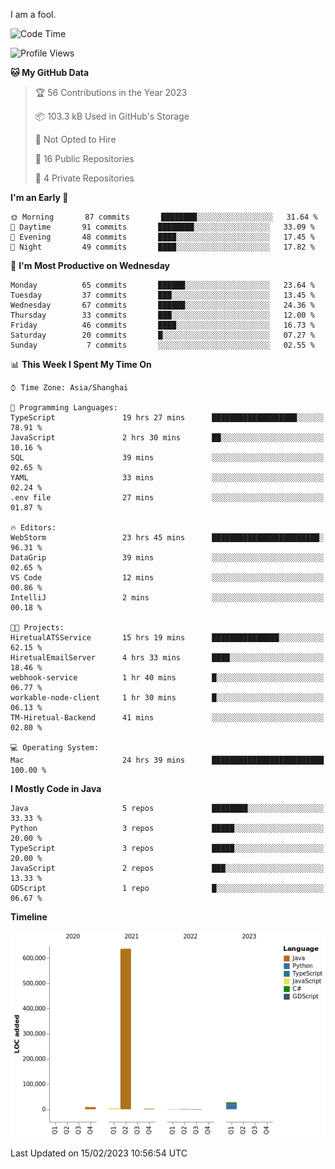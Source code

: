I am a fool.

<!--START_SECTION:waka-->
![Code Time](http://img.shields.io/badge/Code%20Time-75%20hrs%2018%20mins-blue)

![Profile Views](http://img.shields.io/badge/Profile%20Views-23-blue)

**🐱 My GitHub Data** 

> 🏆 56 Contributions in the Year 2023
 > 
> 📦 103.3 kB Used in GitHub's Storage 
 > 
> 🚫 Not Opted to Hire
 > 
> 📜 16 Public Repositories 
 > 
> 🔑 4 Private Repositories  
 > 
**I'm an Early 🐤** 

```text
🌞 Morning       87 commits       ████████░░░░░░░░░░░░░░░░░   31.64 % 
🌆 Daytime       91 commits       ████████░░░░░░░░░░░░░░░░░   33.09 % 
🌃 Evening       48 commits       ████░░░░░░░░░░░░░░░░░░░░░   17.45 % 
🌙 Night         49 commits       ████░░░░░░░░░░░░░░░░░░░░░   17.82 % 

```
📅 **I'm Most Productive on Wednesday** 

```text
Monday          65 commits       ██████░░░░░░░░░░░░░░░░░░░   23.64 % 
Tuesday         37 commits       ███░░░░░░░░░░░░░░░░░░░░░░   13.45 % 
Wednesday       67 commits       ██████░░░░░░░░░░░░░░░░░░░   24.36 % 
Thursday        33 commits       ███░░░░░░░░░░░░░░░░░░░░░░   12.00 % 
Friday          46 commits       ████░░░░░░░░░░░░░░░░░░░░░   16.73 % 
Saturday        20 commits       █░░░░░░░░░░░░░░░░░░░░░░░░   07.27 % 
Sunday           7 commits       ░░░░░░░░░░░░░░░░░░░░░░░░░   02.55 % 

```


📊 **This Week I Spent My Time On** 

```text
⌚︎ Time Zone: Asia/Shanghai

💬 Programming Languages: 
TypeScript               19 hrs 27 mins      ███████████████████░░░░░░   78.91 % 
JavaScript               2 hrs 30 mins       ██░░░░░░░░░░░░░░░░░░░░░░░   10.16 % 
SQL                      39 mins             ░░░░░░░░░░░░░░░░░░░░░░░░░   02.65 % 
YAML                     33 mins             ░░░░░░░░░░░░░░░░░░░░░░░░░   02.24 % 
.env file                27 mins             ░░░░░░░░░░░░░░░░░░░░░░░░░   01.87 % 

🔥 Editors: 
WebStorm                 23 hrs 45 mins      ████████████████████████░   96.31 % 
DataGrip                 39 mins             ░░░░░░░░░░░░░░░░░░░░░░░░░   02.65 % 
VS Code                  12 mins             ░░░░░░░░░░░░░░░░░░░░░░░░░   00.86 % 
IntelliJ                 2 mins              ░░░░░░░░░░░░░░░░░░░░░░░░░   00.18 % 

🐱‍💻 Projects: 
HiretualATSService       15 hrs 19 mins      ███████████████░░░░░░░░░░   62.15 % 
HiretualEmailServer      4 hrs 33 mins       ████░░░░░░░░░░░░░░░░░░░░░   18.46 % 
webhook-service          1 hr 40 mins        █░░░░░░░░░░░░░░░░░░░░░░░░   06.77 % 
workable-node-client     1 hr 30 mins        █░░░░░░░░░░░░░░░░░░░░░░░░   06.13 % 
TM-Hiretual-Backend      41 mins             ░░░░░░░░░░░░░░░░░░░░░░░░░   02.80 % 

💻 Operating System: 
Mac                      24 hrs 39 mins      █████████████████████████   100.00 % 

```

**I Mostly Code in Java** 

```text
Java                     5 repos             ████████░░░░░░░░░░░░░░░░░   33.33 % 
Python                   3 repos             █████░░░░░░░░░░░░░░░░░░░░   20.00 % 
TypeScript               3 repos             █████░░░░░░░░░░░░░░░░░░░░   20.00 % 
JavaScript               2 repos             ███░░░░░░░░░░░░░░░░░░░░░░   13.33 % 
GDScript                 1 repo              █░░░░░░░░░░░░░░░░░░░░░░░░   06.67 % 

```


**Timeline**

![Chart not found](https://raw.githubusercontent.com/VeejaLiu/VeejaLiu/master/charts/bar_graph.png) 


 Last Updated on 15/02/2023 10:56:54 UTC
<!--END_SECTION:waka-->
